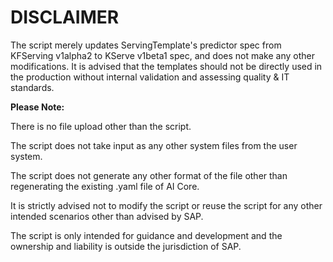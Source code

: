 # DISCLAIMER

The script merely updates ServingTemplate's predictor spec from KFServing v1alpha2 to KServe v1beta1 spec, and does not make any other modifications. It is advised that the templates should not be directly used in the production without internal validation and assessing quality & IT standards.

**Please Note:**

There is no file upload other than the script.

The script does not take input as any other system files from the user system.

The script does not generate any other format of the file other than regenerating the existing .yaml file of AI Core.

It is strictly advised not to modify the script or reuse the script for any other intended scenarios other than advised by SAP.

The script is only intended for guidance and development and the ownership and liability is outside the jurisdiction of SAP.
